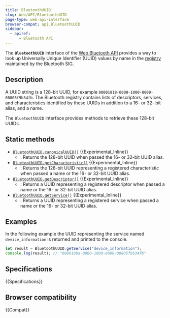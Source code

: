 ```yaml
---
title: BluetoothUUID
slug: Web/API/BluetoothUUID
page-type: web-api-interface
browser-compat: api.BluetoothUUID
sidebar:
  - apiref:
      - Bluetooth API
---
```


The **`BluetoothUUID`** interface of the [Web Bluetooth API](/en-US/docs/Web/API/Web_Bluetooth_API) provides a way to look up Universally Unique Identifier (UUID) values by name in the
[registry](https://www.bluetooth.com/specifications/assigned-numbers/) maintained by the Bluetooth SIG.

## Description

A UUID string is a 128-bit UUID, for example `00001818-0000-1000-8000-00805f9b34fb`.
The Bluetooth registry contains lists of descriptors, services, and characteristics identified by these UUIDs in addition to a 16- or 32- bit alias, and a name.

The `BluetoothUUID` interface provides methods to retrieve these 128-bit UUIDs.

## Static methods

- [`BluetoothUUID.canonicalUUID()`](/en-US/docs/Web/API/BluetoothUUID/canonicalUUID_static) {{Experimental_Inline}}
  - : Returns the 128-bit UUID when passed the 16- or 32-bit UUID alias.
- [`BluetoothUUID.getCharacteristic()`](/en-US/docs/Web/API/BluetoothUUID/getCharacteristic_static) {{Experimental_Inline}}
  - : Returns the 128-bit UUID representing a registered characteristic when passed a name or the 16- or 32-bit UUID alias.
- [`BluetoothUUID.getDescriptor()`](/en-US/docs/Web/API/BluetoothUUID/getDescriptor_static) {{Experimental_Inline}}
  - : Returns a UUID representing a registered descriptor when passed a name or the 16- or 32-bit UUID alias.
- [`BluetoothUUID.getService()`](/en-US/docs/Web/API/BluetoothUUID/getService_static) {{Experimental_Inline}}
  - : Returns a UUID representing a registered service when passed a name or the 16- or 32-bit UUID alias.

## Examples

In the following example the UUID representing the service named `device_information` is returned and printed to the console.

```js
let result = BluetoothUUID.getService("device_information");
console.log(result); // "0000180a-0000-1000-8000-00805f9b34fb"
```

## Specifications

{{Specifications}}

## Browser compatibility

{{Compat}}
